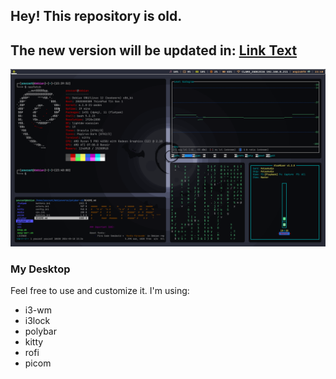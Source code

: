 ## Hey! This repository is old.
## The new version will be updated in: [Link Text](https://github.com/duffxp/i3wm)


![screenshot](used-print.jpg)

### My Desktop

Feel free to use and customize it.
I'm using:

- i3-wm
- i3lock
- polybar
- kitty
- rofi
- picom

